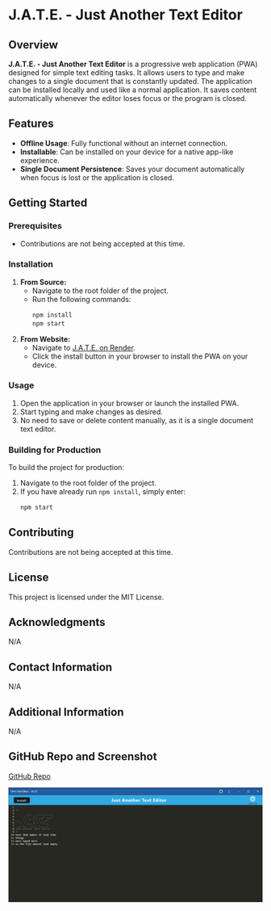 # J.A.T.E. - Just Another Text Editor

## Overview

**J.A.T.E. - Just Another Text Editor** is a progressive web application (PWA) designed for simple text editing tasks. It allows users to type and make changes to a single document that is constantly updated. The application can be installed locally and used like a normal application. It saves content automatically whenever the editor loses focus or the program is closed.

## Features

- **Offline Usage**: Fully functional without an internet connection.
- **Installable**: Can be installed on your device for a native app-like experience.
- **Single Document Persistence**: Saves your document automatically when focus is lost or the application is closed.

## Getting Started

### Prerequisites

- Contributions are not being accepted at this time.

### Installation

1. **From Source:**
   - Navigate to the root folder of the project.
   - Run the following commands:
     ```bash
     npm install
     npm start
     ```
2. **From Website:**
   - Navigate to [J.A.T.E. on Render](https://stunning-palm-tree-dfxz.onrender.com).
   - Click the install button in your browser to install the PWA on your device.

### Usage

1. Open the application in your browser or launch the installed PWA.
2. Start typing and make changes as desired.
3. No need to save or delete content manually, as it is a single document text editor.

### Building for Production

To build the project for production:

1. Navigate to the root folder of the project.
2. If you have already run `npm install`, simply enter:
   ```bash
   npm start
   ```

## Contributing

Contributions are not being accepted at this time.

## License

This project is licensed under the MIT License.

## Acknowledgments

N/A

## Contact Information

N/A

## Additional Information

N/A

## GitHub Repo and Screenshot

[GitHub Repo](https://github.com/VZachary13/stunning-palm-tree)

![Screenshot of J.A.T.E.](./assets/scrnshot1.jpg)
